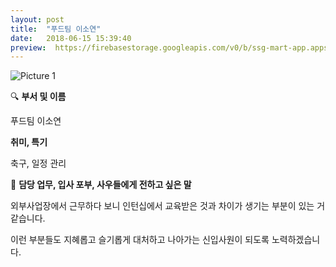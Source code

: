 ```yaml
---
layout: post
title:  "푸드팀 이소연"
date:   2018-06-15 15:39:40
preview:  https://firebasestorage.googleapis.com/v0/b/ssg-mart-app.appspot.com/o/%EB%8F%99%EA%B8%B0%EC%82%AC%EC%A7%84%2F191922.jpg?alt=media&token=62eede35-aa55-41e3-8977-b32985171197
---
```


![Picture 1](https://firebasestorage.googleapis.com/v0/b/ssg-mart-app.appspot.com/o/%EB%8F%99%EA%B8%B0%EC%82%AC%EC%A7%84%2F191922.jpg?alt=media&token=62eede35-aa55-41e3-8977-b32985171197)


🔍 **부서 및 이름**
    
   푸드팀 이소연

 **취미, 특기**

   축구, 일정 관리

🔔 **담당 업무, 입사 포부, 사우들에게 전하고 싶은 말**
 
   외부사업장에서 근무하다 보니 인턴십에서 교육받은 것과 차이가 생기는 부분이 있는 거 같습니다.
  
   이런 부분들도 지혜롭고 슬기롭게 대처하고 나아가는 신입사원이 되도록 노력하겠습니다.